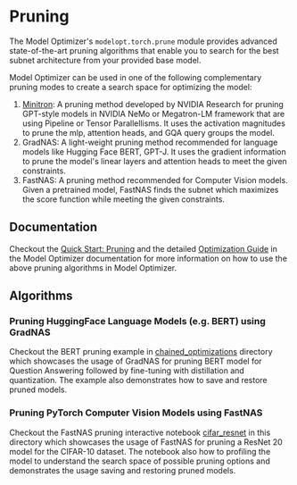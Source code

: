 # Pruning

The Model Optimizer's `modelopt.torch.prune` module provides advanced state-of-the-art pruning algorithms that enable you to search for the best subnet architecture from your provided base model.

Model Optimizer can be used in one of the following complementary pruning modes to create a search space for optimizing the model:

1. [Minitron](https://arxiv.org/pdf/2408.11796): A pruning method developed by NVIDIA Research for pruning GPT-style models in NVIDIA NeMo or Megatron-LM framework that are using Pipeline or Tensor Parallellisms. It uses the activation magnitudes to prune the mlp, attention heads, and GQA query groups the model.
1. GradNAS: A light-weight pruning method recommended for language models like Hugging Face BERT, GPT-J. It uses the gradient information to prune the model's linear layers and attention heads to meet the given constraints.
1. FastNAS: A pruning method recommended for Computer Vision models. Given a pretrained model, FastNAS finds the subnet which maximizes the score function while meeting the given constraints.

## Documentation

Checkout the [Quick Start: Pruning](https://nvidia.github.io/TensorRT-Model-Optimizer/getting_started/4_pruning.html) and the detailed [Optimization Guide](https://nvidia.github.io/TensorRT-Model-Optimizer/guides/2_pruning.html) in the Model Optimizer documentation for more information on how to use the above pruning algorithms in Model Optimizer.

## Algorithms

### Pruning HuggingFace Language Models (e.g. BERT) using GradNAS

Checkout the BERT pruning example in [chained_optimizations](../chained_optimizations/README.md) directory
which showcases the usage of GradNAS for pruning BERT model for Question Answering followed by fine-tuning
with distillation and quantization. The example also demonstrates how to save and restore pruned models.

### Pruning PyTorch Computer Vision Models using FastNAS

Checkout the FastNAS pruning interactive notebook [cifar_resnet](./cifar_resnet.ipynb) in this directory
which showcases the usage of FastNAS for pruning a ResNet 20 model for the CIFAR-10 dataset. The notebook
also how to profiling the model to understand the search space of possible pruning options and demonstrates
the usage saving and restoring pruned models.
